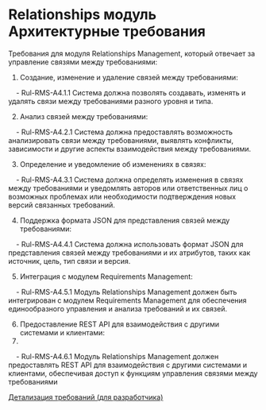 # Relationships модуль Архитектурные требования

Требования для модуля Relationships Management, который отвечает за управление связями между требованиями:

  

1. Создание, изменение и удаление связей между требованиями:

    - Rul-RMS-A4.1.1 Система должна позволять создавать, изменять и удалять связи между требованиями разного уровня и типа.

2. Анализ связей между требованиями:

    - Rul-RMS-A4.2.1 Система должна предоставлять возможность анализировать связи между требованиями, выявлять конфликты, зависимости и другие аспекты взаимодействия между требованиями.

3. Определение и уведомление об изменениях в связях:

    - Rul-RMS-A4.3.1 Система должна определять изменения в связях между требованиями и уведомлять авторов или ответственных лиц о возможных проблемах или необходимости подтверждения новых версий связанных требований.

4. Поддержка формата JSON для представления связей между требованиями:

    - Rul-RMS-A4.4.1 Система должна использовать формат JSON для представления связей между требованиями и их атрибутов, таких как источник, цель, тип связи и версия.

5. Интеграция с модулем Requirements Management:

    - Rul-RMS-A4.5.1 Модуль Relationships Management должен быть интегрирован с модулем Requirements Management для обеспечения единообразного управления и анализа требований и их связей.

6. Предоставление REST API для взаимодействия с другими системами и клиентами:
7. 
    - Rul-RMS-A4.6.1 Модуль Relationships Management должен предоставлять REST API для взаимодействия с другими системами и клиентами, обеспечивая доступ к функциям управления связями между требованиями


[Детализация требований (для разработчика)](Детализация%20требований%20(для%20разработчика).md)